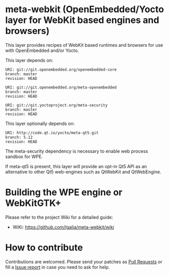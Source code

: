 meta-webkit (OpenEmbedded/Yocto layer for WebKit based engines and browsers)
============================================================================

This layer provides recipes of WebKit based runtimes and browsers for
use with OpenEmbedded and/or Yocto.

This layer depends on:

    URI: git://git.openembedded.org/openembedded-core
    branch: master
    revision: HEAD

    URI: git://git.openembedded.org/meta-openembedded
    branch: master
    revision: HEAD

    URI: git://git.yoctoproject.org/meta-security
    branch: master
    revision: HEAD

This layer optionally depends on:

    URI: http://code.qt.io/yocto/meta-qt5.git
    branch: 5.12
    revision: HEAD

The meta-security dependency is necessary to enable web process sandbox for WPE.

If meta-qt5 is present, this layer will provide an opt-in Qt5 API as an
alternative to other Qt5 web-engines such as QtWebKit and QtWebEngine.

Building the WPE engine or WebKitGTK+
=====================================

Please refer to the project Wiki for a detailed guide:

   - WiKi: https://github.com/Igalia/meta-webkit/wiki
   
How to contribute
=====================================
Contributions are welcomed. Please send your patches as [Pull Requests](https://github.com/Igalia/meta-webkit/pulls) or fill a [Issue report](https://github.com/Igalia/meta-webkit/issues) in case you need to ask for help.
